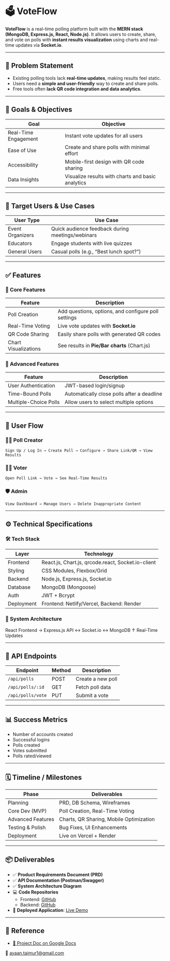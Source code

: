 # 🗳️ VoteFlow

**VoteFlow** is a real-time polling platform built with the **MERN stack (MongoDB, Express.js, React, Node.js)**. It allows users to create, share, and vote on polls with **instant results visualization** using charts and real-time updates via **Socket.io**.

---

## 📌 Problem Statement

- Existing polling tools lack **real-time updates**, making results feel static.  
- Users need a **simple and user-friendly** way to create and share polls.  
- Free tools often **lack QR code integration and data analytics**.

---

## 🎯 Goals & Objectives

| Goal                | Objective                                            |
|---------------------|------------------------------------------------------|
| Real-Time Engagement | Instant vote updates for all users                  |
| Ease of Use         | Create and share polls with minimal effort           |
| Accessibility       | Mobile-first design with QR code sharing             |
| Data Insights       | Visualize results with charts and basic analytics    |

---

## 👥 Target Users & Use Cases

| User Type       | Use Case                                              |
|------------------|--------------------------------------------------------|
| Event Organizers | Quick audience feedback during meetings/webinars      |
| Educators        | Engage students with live quizzes                     |
| General Users    | Casual polls (e.g., “Best lunch spot?”)               |

---

## ✅ Features

### 📌 Core Features

| Feature           | Description                                             |
|------------------|---------------------------------------------------------|
| Poll Creation     | Add questions, options, and configure poll settings     |
| Real-Time Voting  | Live vote updates with **Socket.io**                    |
| QR Code Sharing   | Easily share polls with generated QR codes              |
| Chart Visualizations | See results in **Pie/Bar charts** (Chart.js)       |

### 🚀 Advanced Features

| Feature               | Description                                         |
|----------------------|-----------------------------------------------------|
| User Authentication   | JWT-based login/signup                              |
| Time-Bound Polls      | Automatically close polls after a deadline          |
| Multiple-Choice Polls | Allow users to select multiple options              |

---

## 🧭 User Flow

### 👩‍💻 Poll Creator
`Sign Up / Log In → Create Poll → Configure → Share Link/QR → View Results`

### 👨‍💻 Voter  
`Open Poll Link → Vote → See Real-Time Results`

### 🛡️ Admin  
`View Dashboard → Manage Users → Delete Inappropriate Content`

---

## ⚙️ Technical Specifications

### 🛠 Tech Stack

| Layer       | Technology                                                  |
|-------------|-------------------------------------------------------------|
| Frontend    | React.js, Chart.js, qrcode.react, Socket.io-client          |
| Styling     | CSS Modules, Flexbox/Grid                                   |
| Backend     | Node.js, Express.js, Socket.io                              |
| Database    | MongoDB (Mongoose)                                          |
| Auth        | JWT + Bcrypt                                                |
| Deployment  | Frontend: Netlify/Vercel, Backend: Render                   |

### 📂 System Architecture
React Frontend → Express.js API ↔ Socket.io ↔ MongoDB
↑
Real-Time Updates


---

## 📡 API Endpoints

| Endpoint         | Method | Description              |
|------------------|--------|--------------------------|
| `/api/polls`     | POST   | Create a new poll        |
| `/api/polls/:id` | GET    | Fetch poll data          |
| `/api/polls/vote`| PUT    | Submit a vote            |

---

## 📊 Success Metrics

- Number of accounts created  
- Successful logins  
- Polls created  
- Votes submitted  
- Polls rated/viewed

---

## 🗓️ Timeline / Milestones

| Phase            | Deliverables                                         |
|------------------|------------------------------------------------------|
| Planning         | PRD, DB Schema, Wireframes                           |
| Core Dev (MVP)   | Poll Creation, Real-Time Voting                      |
| Advanced Features| Charts, QR Sharing, Mobile Optimization              |
| Testing & Polish | Bug Fixes, UI Enhancements                           |
| Deployment       | Live on Vercel + Render                              |

---

## 📦 Deliverables

- ✅ **Product Requirements Document (PRD)**  
- ✅ **API Documentation (Postman/Swagger)**  
- ✅ **System Architecture Diagram**  
- 💻 **Code Repositories**  
  - Frontend: [GitHub](#)  
  - Backend: [GitHub](#)  
- 🚀 **Deployed Application**: [Live Demo](#)

---

## 📄 Reference

- [📑 Project Doc on Google Docs](https://docs.google.com/document/d/1yeC7KHB_PKVr9jR19xHVd7gIIJrbTa0Zg_wEaj_E_YY/edit?tab=t.0)

📧 [ayaan.taimur1@gmail.com](mailto:ayaan.taimur1@gmail.com)
